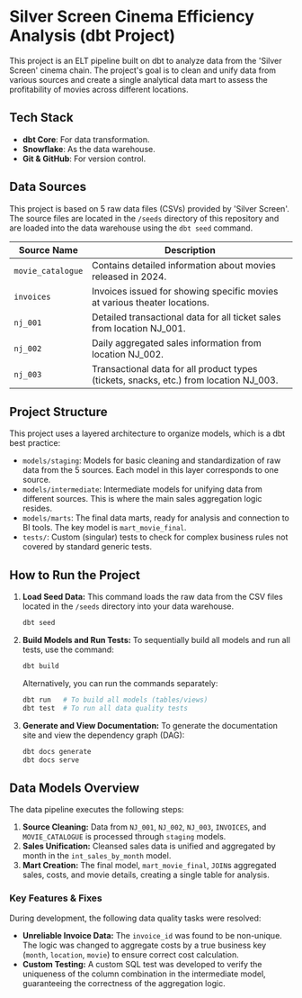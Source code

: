 # Silver Screen Cinema Efficiency Analysis (dbt Project)

This project is an ELT pipeline built on dbt to analyze data from the 'Silver Screen' cinema chain. The project's goal is to clean and unify data from various sources and create a single analytical data mart to assess the profitability of movies across different locations.

## Tech Stack
* **dbt Core**: For data transformation.
* **Snowflake**: As the data warehouse.
* **Git & GitHub**: For version control.

## Data Sources
This project is based on 5 raw data files (CSVs) provided by 'Silver Screen'. The source files are located in the `/seeds` directory of this repository and are loaded into the data warehouse using the `dbt seed` command.

| Source Name       | Description                                                                 |
|-------------------|-----------------------------------------------------------------------------|
| `movie_catalogue` | Contains detailed information about movies released in 2024.                  |
| `invoices`        | Invoices issued for showing specific movies at various theater locations.     |
| `nj_001`          | Detailed transactional data for all ticket sales from location NJ_001.        |
| `nj_002`          | Daily aggregated sales information from location NJ_002.                      |
| `nj_003`          | Transactional data for all product types (tickets, snacks, etc.) from location NJ_003. |

## Project Structure
This project uses a layered architecture to organize models, which is a dbt best practice:

* `models/staging`: Models for basic cleaning and standardization of raw data from the 5 sources. Each model in this layer corresponds to one source.
* `models/intermediate`: Intermediate models for unifying data from different sources. This is where the main sales aggregation logic resides.
* `models/marts`: The final data marts, ready for analysis and connection to BI tools. The key model is `mart_movie_final`.
* `tests/`: Custom (singular) tests to check for complex business rules not covered by standard generic tests.

## How to Run the Project

1.  **Load Seed Data:**
    This command loads the raw data from the CSV files located in the `/seeds` directory into your data warehouse.
    ```bash
    dbt seed
    ```

2.  **Build Models and Run Tests:**
    To sequentially build all models and run all tests, use the command:
    ```bash
    dbt build
    ```
    Alternatively, you can run the commands separately:
    ```bash
    dbt run   # To build all models (tables/views)
    dbt test  # To run all data quality tests
    ```

3.  **Generate and View Documentation:**
    To generate the documentation site and view the dependency graph (DAG):
    ```bash
    dbt docs generate
    dbt docs serve
    ```

## Data Models Overview
The data pipeline executes the following steps:
1.  **Source Cleaning:** Data from `NJ_001`, `NJ_002`, `NJ_003`, `INVOICES`, and `MOVIE_CATALOGUE` is processed through `staging` models.
2.  **Sales Unification:** Cleansed sales data is unified and aggregated by month in the `int_sales_by_month` model.
3.  **Mart Creation:** The final model, `mart_movie_final`, `JOIN`s aggregated sales, costs, and movie details, creating a single table for analysis.

### Key Features & Fixes
During development, the following data quality tasks were resolved:
* **Unreliable Invoice Data:** The `invoice_id` was found to be non-unique. The logic was changed to aggregate costs by a true business key (`month`, `location`, `movie`) to ensure correct cost calculation.
* **Custom Testing:** A custom SQL test was developed to verify the uniqueness of the column combination in the intermediate model, guaranteeing the correctness of the aggregation logic.